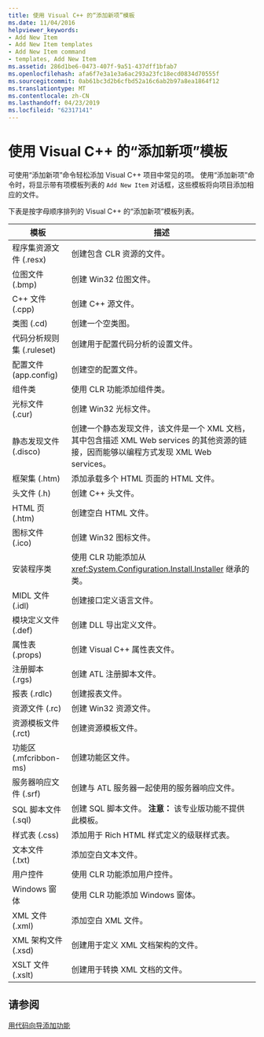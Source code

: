 ```yaml
---
title: 使用 Visual C++ 的“添加新项”模板
ms.date: 11/04/2016
helpviewer_keywords:
- Add New Item
- Add New Item templates
- Add New Item command
- templates, Add New Item
ms.assetid: 286d1be6-0473-407f-9a51-437dff1bfab7
ms.openlocfilehash: afa6f7e3a1e3a6ac293a23fc18ecd0834d70555f
ms.sourcegitcommit: 0ab61bc3d2b6cfbd52a16c6ab2b97a8ea1864f12
ms.translationtype: MT
ms.contentlocale: zh-CN
ms.lasthandoff: 04/23/2019
ms.locfileid: "62317141"
---
```

# <a name="using-visual-c-add-new-item-templates"></a>使用 Visual C++ 的“添加新项”模板

可使用“添加新项”命令轻松添加 Visual C++ 项目中常见的项。 使用“添加新项”命令时，将显示带有项模板列表的 `Add New Item` 对话框，这些模板将向项目添加相应的文件。

下表是按字母顺序排列的 Visual C++ 的“添加新项”模板列表。

|模板|描述|
|--------------|-----------------|
|程序集资源文件 (.resx)|创建包含 CLR 资源的文件。|
|位图文件 (.bmp)|创建 Win32 位图文件。|
|C++ 文件 (.cpp)|创建 C++ 源文件。|
|类图 (.cd)|创建一个空类图。|
|代码分析规则集 (.ruleset)|创建用于配置代码分析的设置文件。|
|配置文件 (app.config)|创建空的配置文件。|
|组件类|使用 CLR 功能添加组件类。|
|光标文件 (.cur)|创建 Win32 光标文件。|
|静态发现文件 (.disco)|创建一个静态发现文件，该文件是一个 XML 文档，其中包含描述 XML Web services 的其他资源的链接，因而能够以编程方式发现 XML Web services。|
|框架集 (.htm)|添加承载多个 HTML 页面的 HTML 文件。|
|头文件 (.h)|创建 C++ 头文件。|
|HTML 页 (.htm)|创建空白 HTML 文件。|
|图标文件 (.ico)|创建 Win32 图标文件。|
|安装程序类|使用 CLR 功能添加从 <xref:System.Configuration.Install.Installer> 继承的类。|
|MIDL 文件 (.idl)|创建接口定义语言文件。|
|模块定义文件 (.def)|创建 DLL 导出定义文件。|
|属性表 (.props)|创建 Visual C++ 属性表文件。|
|注册脚本 (.rgs)|创建 ATL 注册脚本文件。|
|报表 (.rdlc)|创建报表文件。|
|资源文件 (.rc)|创建 Win32 资源文件。|
|资源模板文件 (.rct)|创建资源模板文件。|
|功能区 (.mfcribbon-ms)|创建功能区文件。|
|服务器响应文件 (.srf)|创建与 ATL 服务器一起使用的服务器响应文件。|
|SQL 脚本文件 (.sql)|创建 SQL 脚本文件。 **注意：** 该专业版功能不提供此模板。|
|样式表 (.css)|添加用于 Rich HTML 样式定义的级联样式表。|
|文本文件 (.txt)|添加空白文本文件。|
|用户控件|使用 CLR 功能添加用户控件。|
|Windows 窗体|使用 CLR 功能添加 Windows 窗体。|
|XML 文件 (.xml)|添加空白 XML 文件。|
|XML 架构文件 (.xsd)|创建用于定义 XML 文档架构的文件。|
|XSLT 文件 (.xslt)|创建用于转换 XML 文档的文件。|

## <a name="see-also"></a>请参阅

[用代码向导添加功能](../../ide/adding-functionality-with-code-wizards-cpp.md)
